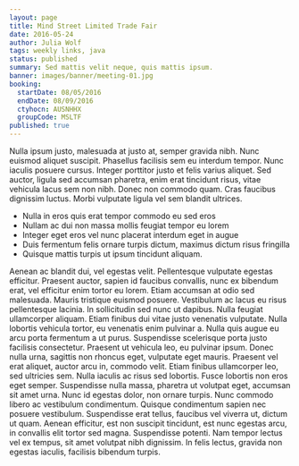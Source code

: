 ```yaml
---
layout: page
title: Mind Street Limited Trade Fair
date: 2016-05-24
author: Julia Wolf
tags: weekly links, java
status: published
summary: Sed mattis velit neque, quis mattis ipsum.
banner: images/banner/meeting-01.jpg
booking:
  startDate: 08/05/2016
  endDate: 08/09/2016
  ctyhocn: AUSNHHX
  groupCode: MSLTF
published: true
---
```

Nulla ipsum justo, malesuada at justo at, semper gravida nibh. Nunc euismod aliquet suscipit. Phasellus facilisis sem eu interdum tempor. Nunc iaculis posuere cursus. Integer porttitor justo et felis varius aliquet. Sed auctor, ligula sed accumsan pharetra, enim erat tincidunt risus, vitae vehicula lacus sem non nibh. Donec non commodo quam. Cras faucibus dignissim luctus. Morbi vulputate ligula vel sem blandit ultrices.

* Nulla in eros quis erat tempor commodo eu sed eros
* Nullam ac dui non massa mollis feugiat tempor eu lorem
* Integer eget eros vel nunc placerat interdum eget in augue
* Duis fermentum felis ornare turpis dictum, maximus dictum risus fringilla
* Quisque mattis turpis ut ipsum tincidunt aliquam.

Aenean ac blandit dui, vel egestas velit. Pellentesque vulputate egestas efficitur. Praesent auctor, sapien id faucibus convallis, nunc ex bibendum erat, vel efficitur enim tortor eu lorem. Etiam accumsan at odio sed malesuada. Mauris tristique euismod posuere. Vestibulum ac lacus eu risus pellentesque lacinia. In sollicitudin sed nunc ut dapibus. Nulla feugiat ullamcorper aliquam. Etiam finibus dui vitae justo venenatis vulputate. Nulla lobortis vehicula tortor, eu venenatis enim pulvinar a. Nulla quis augue eu arcu porta fermentum a ut purus. Suspendisse scelerisque porta justo facilisis consectetur.
Praesent ut vehicula leo, eu pulvinar ipsum. Donec nulla urna, sagittis non rhoncus eget, vulputate eget mauris. Praesent vel erat aliquet, auctor arcu in, commodo velit. Etiam finibus ullamcorper leo, sed ultricies sem. Nulla iaculis ac risus sed lobortis. Fusce lobortis non eros eget semper. Suspendisse nulla massa, pharetra ut volutpat eget, accumsan sit amet urna. Nunc id egestas dolor, non ornare turpis. Nunc commodo libero ac vestibulum condimentum. Quisque condimentum sapien nec posuere vestibulum. Suspendisse erat tellus, faucibus vel viverra ut, dictum ut quam. Aenean efficitur, est non suscipit tincidunt, est nunc egestas arcu, in convallis elit tortor sed magna. Suspendisse potenti. Nam tempor lectus vel ex tempus, sit amet volutpat nibh dignissim. In felis lectus, gravida non egestas iaculis, facilisis bibendum turpis.
